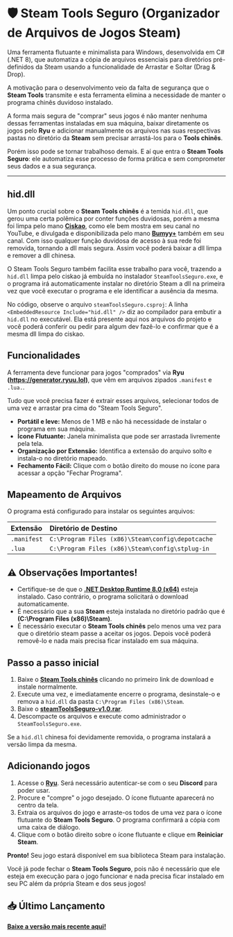 # 🛡️ Steam Tools Seguro (Organizador de Arquivos de Jogos Steam)

Uma ferramenta flutuante e minimalista para Windows, desenvolvida em C# (.NET 8), que automatiza a cópia de arquivos essenciais para diretórios pré-definidos da Steam usando a funcionalidade de Arrastar e Soltar (Drag & Drop).

A motivação para o desenvolvimento veio da falta de segurança que o **Steam Tools** transmite e esta ferramenta elimina a necessidade de manter o programa chinês duvidoso instalado.

A forma mais segura de "comprar" seus jogos é não manter nenhuma dessas ferramentas instaladas em sua máquina, baixar diretamente os jogos pelo **Ryu** e adicionar manualmente os arquivos nas suas respectivas pastas no diretório da **Steam** sem precisar arrastá-los para o **Tools chinês**.

Porém isso pode se tornar trabalhoso demais. E aí que entra o **Steam Tools Seguro**: ele automatiza esse processo de forma prática e sem comprometer seus dados e a sua segurança.

---

## hid.dll

Um ponto crucial sobre o **Steam Tools chinês** é a temida `hid.dll`, que gerou uma certa polêmica por conter funções duvidosas, porém a mesma foi limpa pelo mano **[Ciskao](https://www.youtube.com/@ciskao)**, como ele bem mostra em seu canal no YouTube, e divulgada e disponibilizada pelo mano **[Bumyy+](https://www.youtube.com/@maisbumyy)** também em seu canal. Com isso qualquer função duvidosa de acesso à sua rede foi removida, tornando a dll mais segura. Assim você poderá baixar a dll limpa e remover a dll chinesa.

O Steam Tools Seguro também facilita esse trabalho para você, trazendo a `hid.dll` limpa pelo ciskao já embuída no instalador `SteamToolsSeguro.exe`, e o programa irá automaticamente instalar no diretório Steam a dll na primeira vez que você executar o programa e ele identificar a ausência da mesma.

No código, observe o arquivo `steamToolsSeguro.csproj`: A linha `<EmbeddedResource Include="hid.dll" />` diz ao compilador para embutir a `hid.dll` no executável. Ela está presente aqui nos arquivos do projeto e você poderá conferir ou pedir para algum dev fazê-lo e confirmar que é a mesma dll limpa do ciskao. 

## Funcionalidades

A ferramenta deve funcionar para jogos "comprados" via **Ryu (https://generator.ryuu.lol)**, que vêm em arquivos zipados `.manifest` e `.lua.`.

Tudo que você precisa fazer é extrair esses arquivos, selecionar todos de uma vez e arrastar pra cima do "Steam Tools Seguro".

- **Portátil e leve:** Menos de 1 MB e não há necessidade de instalar o programa em sua máquina.
- **Ícone Flutuante:** Janela minimalista que pode ser arrastada livremente pela tela.
- **Organização por Extensão:** Identifica a extensão do arquivo solto e instala-o no diretório mapeado.
- **Fechamento Fácil:** Clique com o botão direito do mouse no ícone para acessar a opção "Fechar Programa".

## Mapeamento de Arquivos

O programa está configurado para instalar os seguintes arquivos:

| Extensão | Diretório de Destino |
| :--- | :--- |
| `.manifest` | `C:\Program Files (x86)\Steam\config\depotcache` |
| `.lua` | `C:\Program Files (x86)\Steam\config\stplug-in` |

## ⚠️ Observações Importantes!

- Certifique-se de que o **[.NET Desktop Runtime 8.0 (x64)](https://dotnet.microsoft.com/en-us/download/dotnet/8.0)** esteja instalado. Caso contrário, o programa solicitará o download automaticamente.
- É necessário que a sua **Steam** esteja instalada no diretório padrão que é **(C:\Program Files (x86)\Steam)**.
- É necessário executar o **Steam Tools chinês** pelo menos uma vez para que o diretório steam passe a aceitar os jogos. Depois você poderá removê-lo e nada mais precisa ficar instalado em sua máquina.

## Passo a passo inicial

1. Baixe o **[Steam Tools chinês](https://steamtools.net/download.html)** clicando no primeiro link de download e instale normalmente.
2. Execute uma vez, e imediatamente encerre o programa, desinstale-o e remova a `hid.dll` da pasta `C:\Program Files (x86)\Steam`.
3. Baixe o **[steamToolsSeguro-v1.0.rar](https://github.com/marciodinizdev/steamToolsSeguro/releases/tag/v1.0)**.
4. Descompacte os arquivos e execute como administrador o `SteamToolsSeguro.exe`.

Se a `hid.dll` chinesa foi devidamente removida, o programa instalará a versão limpa da mesma.

## Adicionando jogos

1. Acesse o **[Ryu](https://generator.ryuu.lol)**. Será necessário autenticar-se com o seu **Discord** para poder usar.
2. Procure e "compre" o jogo desejado. O ícone flutuante aparecerá no centro da tela.
3. Extraia os arquivos do jogo e arraste-os todos de uma vez para o ícone flutuante do **Steam Tools Seguro**. O programa confirmará a cópia com uma caixa de diálogo.
4. Clique com o botão direito sobre o ícone flutuante e clique em **Reiniciar Steam**.

**Pronto!** Seu jogo estará disponível em sua biblioteca Steam para instalação.

Você já pode fechar o **Steam Tools Seguro**, pois não é necessário que ele esteja em execução para o jogo funcionar e nada precisa ficar instalado em seu PC além da própria Steam e dos seus jogos!

## 📥 Último Lançamento

**[Baixe a versão mais recente aqui!](https://github.com/marciodinizdev/steamToolsSeguro/releases/tag/v1.0)**
